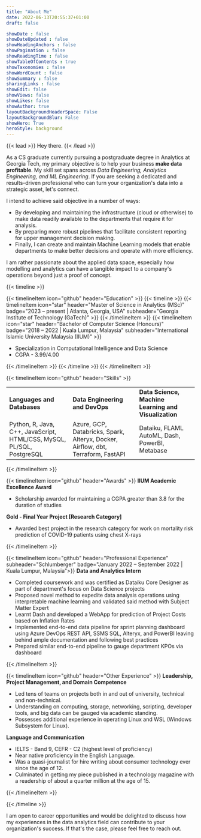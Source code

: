 ```yaml
---
title: "About Me"
date: 2022-06-13T20:55:37+01:00
draft: false

showDate : false
showDateUpdated : false
showHeadingAnchors : false
showPagination : false
showReadingTime : false
showTableOfContents : true
showTaxonomies : false 
showWordCount : false
showSummary : false
sharingLinks : false
showEdit: false
showViews: false
showLikes: false
showAuthor: true
layoutBackgroundHeaderSpace: False
layoutBackgroundBlur: False
showHero: True
heroStyle: background
---
```

{{< lead >}}
Hey there.
{{< /lead >}}

As a CS graduate currently pursuing a postgraduate degree in Analytics at Georgia Tech, my primary objective is to help your business **make data profitable**. My skill set spans across _Data Engineering, Analytics Engineering, and ML Engineering_. If you are seeking a dedicated and results-driven professional who can turn your organization's data into a strategic asset, let's connect.

I intend to achieve said objective in a number of ways:
- By developing and maintaining the infrastructure (cloud or otherwise) to make data readily available to the departments that require it for analysis.
- By preparing more robust pipelines that facilitate consistent reporting for upper management decision making.
- Finally, I can create and maintain Machine Learning models that enable departments to make better decisions and operate with more efficiency.

I am rather passionate about the applied data space, especially how modelling and analytics can have a tangible impact to a company's operations beyond just a proof of concept.

{{< timeline >}}

{{< timelineItem icon="github" header="Education" >}}
{{< timeline >}}
{{< timelineItem icon="star" header="Master of Science in Analytics (MSc)" badge="2023 – present | Atlanta, Georgia, USA" subheader="Georgia Institute of Technology (GaTech)" >}}
{{< /timelineItem >}}
{{< timelineItem icon="star" header="Bachelor of Computer Science (Honours)" badge="2018 – 2022 | Kuala Lumpur, Malaysia" subheader="International Islamic University Malaysia (IIUM)" >}}
<ul>
  <li>Specialization in Computational Intelligence and Data Science</li>
  <li>CGPA - 3.99/4.00</li>
</ul>
{{< /timelineItem >}}
{{< /timeline >}}
{{< /timelineItem >}}

{{< timelineItem icon="github" header="Skills" >}}
<table>
    <tr>
        <td><b>Languages and Databases</b></td>
        <td><b>Data Engineering and DevOps</b></td>
        <td><b>Data Science, Machine Learning and Visualization</b></td>
    </tr>
    <tr>
        <td>Python, R, Java, C++,  JavaScript, HTML/CSS, MySQL, PL/SQL, PostgreSQL</td>
        <td>Azure, GCP, Databricks, Spark, Alteryx, Docker, Airflow, dbt, Terraform, FastAPI</td>
        <td>Dataiku, FLAML AutoML, Dash, PowerBI, Metabase</td>
    </tr>
</table>
{{< /timelineItem >}}

{{< timelineItem icon="github" header="Awards" >}}
<b>IIUM Academic Excellence Award</b>
  <ul>
    <li>Scholarship awarded for maintaining a CGPA greater than 3.8 for the duration of studies</li>
  </ul>
<b>Gold - Final Year Project [Research Category]</b>
  <ul>
    <li>Awarded best project in the research category for work on mortality risk prediction of COVID-19 patients using chest X-rays</li>
  </ul>
{{< /timelineItem >}}

{{< timelineItem icon="github" header="Professional Experience" subheader="Schlumberger" badge="January 2022 – September 2022 | Kuala Lumpur, Malaysia">}}
<b>Data and Analytics Intern</b>
<ul>
  <li>Completed coursework and was certified as Dataiku Core Designer as part of department's focus on Data Science projects</li>
  <li>Proposed novel method to expedite data analysis operations using interpretable machine learning and validated said method with Subject Matter Expert</li>
  <li>Learnt Dash and developed a WebApp for prediction of Project Costs based on Inflation Rates</li>
  <li>Implemented end-to-end data pipeline for sprint planning dashboard using Azure DevOps REST API, SSMS SQL, Alteryx, and PowerBI leaving behind ample documentation and following best practices</li>
  <li>Prepared similar end-to-end pipeline to gauge department KPOs via dashboard</li>
</ul>
{{< /timelineItem >}}

{{< timelineItem icon="github" header="Other Experience" >}}
<b>Leadership, Project Management, and Domain Competence</b>
  <ul>
    <li>Led tens of teams on projects both in and out of university, technical and non-technical.</li>
    <li>Understanding on computing, storage, networking, scripting, developer tools, and big data can be gauged via academic standing.</li>
    <li>Possesses additional experience in operating Linux and WSL (Windows Subsystem for Linux).</li>
  </ul>
<b>Language and Communication</b>
  <ul>
    <li>IELTS - Band 9, CEFR - C2 (highest level of proficiency)</li>
    <li>Near native proficiency in the English Language.</li>
    <li>Was a quasi-journalist for hire writing about consumer technology ever since the age of 12.</li>
    <li>Culminated in getting my piece published in a technology magazine with a readership of about a quarter million at the age of 15.</li>
  </ul>
{{< /timelineItem >}}

{{< /timeline >}}

I am open to career opportunities and would be delighted to discuss how my experiences in the data analytics field can contribute to your organization's success. If that's the case, please feel free to reach out.

